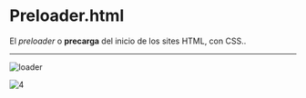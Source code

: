 # Preloader.html
El *preloader* o **precarga** del inicio de los sites HTML, con CSS..

<hr>

![loader](https://user-images.githubusercontent.com/80227002/112282462-6fda8e80-8c87-11eb-98c2-0b6290f88616.gif)

![4](https://user-images.githubusercontent.com/80227002/112282807-bf20bf00-8c87-11eb-9c0b-a4e154e0f00f.gif)

